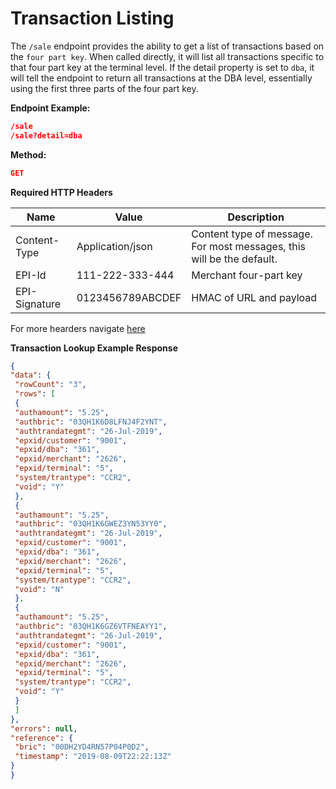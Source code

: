 # Transaction Listing

The `/sale` endpoint provides the ability to get a list of transactions based on the `four part key`.
When called directly, it will list all transactions specific to that four part key at the terminal level.
If the detail property is set to `dba`, it will tell the endpoint to return all transactions at the DBA
level, essentially using the first three parts of the four part key.

**Endpoint Example:**
```json
/sale
/sale?detail=dba
```

**Method:**
```json
GET
```

**Required HTTP Headers**

|Name| Value |Description|
|---|---|---|
|Content-Type| Application/json| Content type of message. For most messages, this will be the default.|
|EPI-Id| 111-222-333-444| Merchant four-part key|
|EPI-Signature| 0123456789ABCDEF| HMAC of URL and payload|

For more hearders navigate [here](url)

**Transaction Lookup Example Response**
```json
{
"data": {
 "rowCount": "3",
 "rows": [
 {
 "authamount": "5.25",
 "authbric": "03QH1K6D8LFNJ4F2YNT",
 "authtrandategmt": "26-Jul-2019",
 "epxid/customer": "9001",
 "epxid/dba": "361",
 "epxid/merchant": "2626",
 "epxid/terminal": "5",
 "system/trantype": "CCR2",
 "void": "Y"
 },
 {
 "authamount": "5.25",
 "authbric": "03QH1K6GWEZ3YN53YY0",
 "authtrandategmt": "26-Jul-2019",
 "epxid/customer": "9001",
 "epxid/dba": "361",
 "epxid/merchant": "2626",
 "epxid/terminal": "5",
 "system/trantype": "CCR2",
 "void": "N"
 },
 {
 "authamount": "5.25",
 "authbric": "03QH1K6GZ6VTFNEAYY1",
 "authtrandategmt": "26-Jul-2019",
 "epxid/customer": "9001",
 "epxid/dba": "361",
 "epxid/merchant": "2626",
 "epxid/terminal": "5",
 "system/trantype": "CCR2",
 "void": "Y"
 }
 ]
},
"errors": null,
"reference": {
 "bric": "00DH2YD4RN57P04P0D2",
 "timestamp": "2019-08-09T22:22:13Z"
}
}
```

